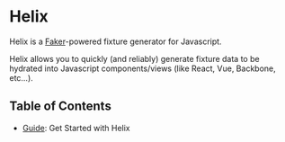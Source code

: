 # Helix

Helix is a [Faker](https://github.com/marak/Faker.js/)-powered fixture generator for Javascript.

Helix allows you to quickly (and reliably) generate fixture data to be hydrated into Javascript components/views (like React, Vue, Backbone, etc…).


## Table of Contents

* [Guide](./guides): Get Started with Helix
